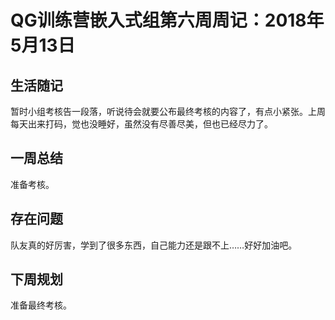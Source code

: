 # QG训练营嵌入式组第六周周记：2018年5月13日

## 生活随记

暂时小组考核告一段落，听说待会就要公布最终考核的内容了，有点小紧张。上周每天出来打码，觉也没睡好，虽然没有尽善尽美，但也已经尽力了。

## 一周总结

准备考核。


## 存在问题

队友真的好厉害，学到了很多东西，自己能力还是跟不上……好好加油吧。

## 下周规划

准备最终考核。